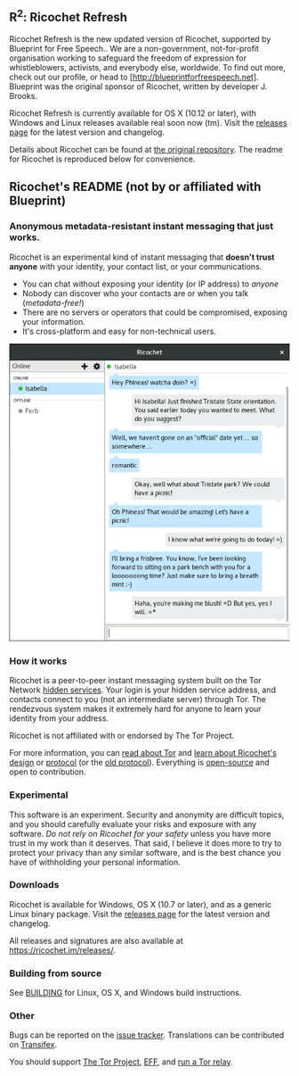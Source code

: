 ## R<sup>2</sup>: Ricochet Refresh
Ricochet Refresh is the new updated version of Ricochet, supported by Blueprint for Free Speech.. We are a non-government, not-for-profit organisation working to safeguard the freedom of expression for whistleblowers, activists, and everybody else, worldwide. To find out more, check out our profile, or head to [http://blueprintforfreespeech.net]. Blueprint was the original sponsor of Ricochet, written by developer J. Brooks.

Ricochet Refresh is currently available for OS X (10.12 or later), with Windows and Linux releases available real soon now (tm). Visit the [releases page](https://github.com/blueprint-freespeech/ricochet-refresh/releases) for the latest version and changelog.

Details about Ricochet can be found at [the original repository](https://github.com/ricochet-im/ricochet). The readme for Ricochet is reproduced below for convenience.

## Ricochet's README (not by or affiliated with Blueprint)
### Anonymous metadata-resistant instant messaging that just works.
Ricochet is an experimental kind of instant messaging that **doesn't trust anyone** with your identity, your contact list, or your communications.

* You can chat without exposing your identity (or IP address) to *anyone*
* Nobody can discover who your contacts are or when you talk (*metadata-free!*)
* There are no servers or operators that could be compromised, exposing your information.
* It's cross-platform and easy for non-technical users.

![Screenshot](ricochetscreen.png)

### How it works
Ricochet is a peer-to-peer instant messaging system built on the Tor Network [hidden services](https://www.torproject.org/docs/hidden-services.html.en). Your login is your hidden service address, and contacts connect to you (not an intermediate server) through Tor. The rendezvous system makes it extremely hard for anyone to learn your identity from your address.

Ricochet is not affiliated with or endorsed by The Tor Project.

For more information, you can [read about Tor](https://www.torproject.org/about/overview.html.en) and [learn about Ricochet's design](https://github.com/ricochet-im/ricochet/blob/master/doc/design.md) or [protocol](https://github.com/ricochet-im/ricochet/blob/master/doc/protocol.md) (or the [old protocol](https://github.com/ricochet-im/ricochet/blob/master/doc/deprecated/protocol-1.0.txt)). Everything is [open-source](https://github.com/ricochet-im/ricochet/blob/master/LICENSE) and open to contribution.

### Experimental
This software is an experiment. Security and anonymity are difficult topics, and you should carefully evaluate your risks and exposure with any software. *Do not rely on Ricochet for your safety* unless you have more trust in my work than it deserves. That said, I believe it does more to try to protect your privacy than any similar software, and is the best chance you have of withholding your personal information.

### Downloads

Ricochet is available for Windows, OS X (10.7 or later), and as a generic Linux binary package. Visit the [releases page](https://github.com/ricochet-im/ricochet/releases) for the latest version and changelog.

All releases and signatures are also available at https://ricochet.im/releases/.

### Building from source
See [BUILDING](https://github.com/blueprint-freespeech/ricochet-refresh/blob/master/BUILDING.md) for Linux, OS X, and Windows build instructions.

### Other
Bugs can be reported on the [issue tracker](https://github.com/blueprint-freespeech/ricochet-refresh/issues). Translations can be contributed on [Transifex](https://www.transifex.com/projects/p/ricochet/).

You should support [The Tor Project](https://www.torproject.org/donate/donate.html.en), [EFF](https://www.eff.org/), and [run a Tor relay](https://www.torproject.org/docs/tor-relay-debian.html.en).
